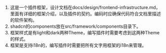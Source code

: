 1. 这是一个插件框架，设计文档在docs/design/frontend-infrastructure.md，里面有详细的框架介绍，以及插件的契约。编码时应确保代码符合文档里描述的软件架构。
2. shadcn的components放在src/framework/components目录下。
3. 框架样式是有light和dark两种Theme，编写插件时需要考虑到这两种Theme的样式。
4. 框架是支持i18n的，编写插件时需要把所有文字用框架的i18n来管理。